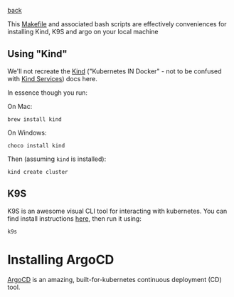[back](./README.md)

This [Makefile](Makefile) and associated bash scripts are effectively conveniences for installing Kind, K9S and argo on your local machine


## Using "Kind"
We'll not recreate the [Kind](https://kind.sigs.k8s.io/docs/user/quick-start/#installation) ("Kubernetes IN Docker" - not to be confused with [Kind Services](https://www.kindservices.co.uk/)) docs here.

In essence though you run:

On Mac:
```
brew install kind
```

On Windows:
```
choco install kind
```


Then (assuming `kind` is installed):
```
kind create cluster
```

## K9S

K9S is an awesome visual CLI tool for interacting with kubernetes. You can find install instructions [here](https://k9scli.io/topics/install/), then run it using:

```
k9s
```

# Installing ArgoCD

[ArgoCD](https://argo-cd.readthedocs.io/en/stable/) is an amazing, built-for-kubernetes continuous deployment (CD) tool.
